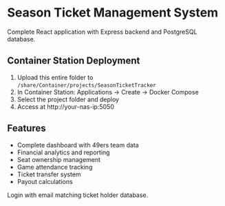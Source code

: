 # Season Ticket Management System

Complete React application with Express backend and PostgreSQL database.

## Container Station Deployment

1. Upload this entire folder to `/share/Container/projects/SeasonTicketTracker`
2. In Container Station: Applications → Create → Docker Compose
3. Select the project folder and deploy
4. Access at http://your-nas-ip:5050

## Features

- Complete dashboard with 49ers team data
- Financial analytics and reporting
- Seat ownership management
- Game attendance tracking
- Ticket transfer system
- Payout calculations

Login with email matching ticket holder database.
